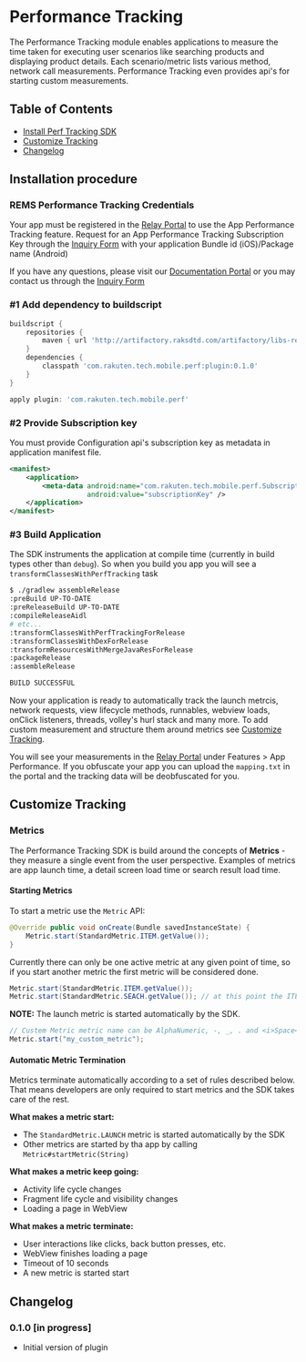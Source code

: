# Performance Tracking

The Performance Tracking module enables applications to measure the time taken for executing user scenarios like searching products and displaying product details.
Each scenario/metric lists various method, network call measurements. Performance Tracking even provides api's for starting custom measurements.

## Table of Contents

* [Install Perf Tracking SDK](#install)
* [Customize Tracking](#customize)
* [Changelog](#changelog)

##  <a name="install"></a> Installation procedure

### REMS Performance Tracking Credentials

Your app must be registered in the [Relay Portal](https://rs-portal-web-prd-japaneast-wa.azurewebsites.net/) to use the App Performance Tracking feature.
Request for an App Performance Tracking Subscription Key through the [Inquiry Form](https://developers.rakuten.com) with your application Bundle id (iOS)/Package name (Android)

If you have any questions, please visit our [Documentation Portal](https://developers.rakuten.com/hc/en-us/categories/115000711608-Rakuten-Ecosystem-Mobile-REM-) or you may contact us through the [Inquiry Form](https://developers.rakuten.com)

### #1 Add dependency to buildscript

```groovy
buildscript {
    repositories {
        maven { url 'http://artifactory.raksdtd.com/artifactory/libs-release' }
    }
    dependencies {
        classpath 'com.rakuten.tech.mobile.perf:plugin:0.1.0'
    }
}

apply plugin: 'com.rakuten.tech.mobile.perf'
```

### #2 Provide Subscription key

You must provide Configuration api's subscription key as metadata in application manifest file.

```xml
<manifest>
    <application>
        <meta-data android:name="com.rakuten.tech.mobile.perf.SubscriptionKey"
                   android:value="subscriptionKey" />
    </application>
</manifest>
```

### #3 Build Application

The SDK instruments the application at compile time (currently in build types other than `debug`). So when you build you app you will see a `transformClassesWithPerfTracking` task

```bash
$ ./gradlew assembleRelease
:preBuild UP-TO-DATE
:preReleaseBuild UP-TO-DATE
:compileReleaseAidl
# etc...
:transformClassesWithPerfTrackingForRelease
:transformClassesWithDexForRelease
:transformResourcesWithMergeJavaResForRelease
:packageRelease
:assembleRelease

BUILD SUCCESSFUL
```

Now your application is ready to automatically track the launch metrcis, network requests, view lifecycle methods, runnables, webview loads, onClick listeners, threads, volley's hurl stack and many more. To add custom measurement and structure them around metrics see [Customize Tracking](#customize). 

You will see your measurements in the [Relay Portal](https://rs-portal-web-prd-japaneast-wa.azurewebsites.net/) under Features > App Performance. If you obfuscate your app you can upload the `mapping.txt` in the portal and the tracking data will be deobfuscated for you.

## <a name="customize"></a> Customize Tracking

### Metrics

The Performance Tracking SDK is build around the concepts of **Metrics** - they measure a single event from the user perspective. Examples of metrics are app launch time, a detail screen load time or search result load time. 

#### Starting Metrics

To start a metric use the `Metric` API:

```java
@Override public void onCreate(Bundle savedInstanceState) {
    Metric.start(StandardMetric.ITEM.getValue());
}
```

Currently there can only be one active metric at any given point of time, so if you start another metric the first metric will be considered done.

```java
Metric.start(StandardMetric.ITEM.getValue()); 
Metric.start(StandardMetric.SEACH.getValue()); // at this point the ITEM metric is considered done    
```

**NOTE:** The launch metric is started automatically by the SDK.

```java
// Custem Metric metric name can be AlphaNumeric, -, _, . and <i>Space</i>.
Metric.start("my_custom_metric");
```

#### <a name="termination"></a> Automatic Metric Termination

Metrics terminate automatically according to a set of rules described below. That means developers are only required to start metrics and the SDK takes care of the rest.

**What makes a metric start:**

* The `StandardMetric.LAUNCH` metric is started automatically by the SDK 
* Other metrics are started by tha app by calling `Metric#startMetric(String)`

**What makes a metric keep going:**

* Activity life cycle changes
* Fragment life cycle and visibility changes
* Loading a page in WebView

**What makes a metric terminate:**

* User interactions like clicks, back button presses, etc.
* WebView finishes loading a page
* Timeout of 10 seconds
* A new metric is started start

## <a name="changelog"></a> Changelog

### 0.1.0 [in progress]

- Initial version of plugin